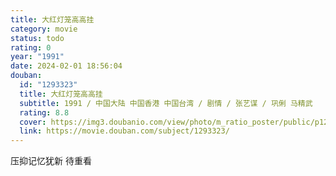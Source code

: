 ```yaml
---
title: 大红灯笼高高挂
category: movie
status: todo
rating: 0
year: "1991"
date: 2024-02-01 18:56:04
douban:
  id: "1293323"
  title: 大红灯笼高高挂
  subtitle: 1991 / 中国大陆 中国香港 中国台湾 / 剧情 / 张艺谋 / 巩俐 马精武
  rating: 8.8
  cover: https://img3.doubanio.com/view/photo/m_ratio_poster/public/p1254404823.jpg
  link: https://movie.douban.com/subject/1293323/
---
```


压抑记忆犹新 待重看